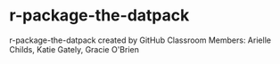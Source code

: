 # r-package-the-datpack
r-package-the-datpack created by GitHub Classroom
Members: Arielle Childs, Katie Gately, Gracie O'Brien

